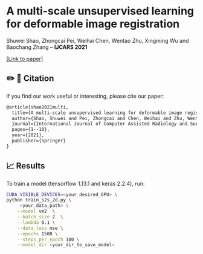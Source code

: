 # A multi-scale unsupervised learning for deformable image registration

Shuwei Shao,
Zhongcai Pei,
Weihai Chen,
Wentao Zhu,
Xingming Wu and
Baochang Zhang – **IJCARS 2021**

[[Link to paper]](https://link.springer.com/article/10.1007/s11548-021-02511-0)

## ✏️ 📄 Citation

If you find our work useful or interesting, please cite our paper:

```latex
@article{shao2021multi,
  title={A multi-scale unsupervised learning for deformable image registration},
  author={Shao, Shuwei and Pei, Zhongcai and Chen, Weihai and Zhu, Wentao and Wu, Xingming and Zhang, Baochang},
  journal={International Journal of Computer Assisted Radiology and Surgery},
  pages={1--10},
  year={2021},
  publisher={Springer}
}
```
## 📈 Results

To train a model (tensorflow 1.13.1 and keras 2.2.4), run:
```bash
CUDA_VISIBLE_DEVICES=<your_desired_GPU> \
python train_s2s_2d.py \
     <your_data_path> \
    --model vm2  \
    --batch_size 2  \
    --lambda 0.1 \
    --data_loss mse \
    --epochs 1500 \
    --steps_per_epoch 100 \
    --model_dir <your_dir_to_save_model> 
```
